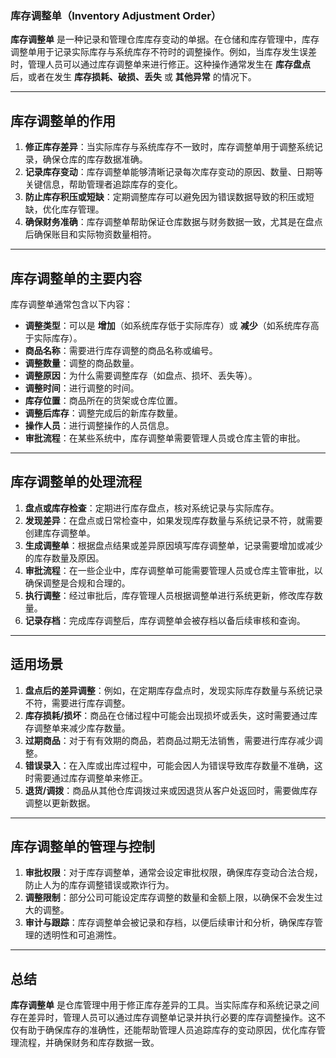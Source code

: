 ### **库存调整单（Inventory Adjustment Order）**

**库存调整单** 是一种记录和管理仓库库存变动的单据。在仓储和库存管理中，库存调整单用于记录实际库存与系统库存不符时的调整操作。例如，当库存发生误差时，管理人员可以通过库存调整单来进行修正。这种操作通常发生在 **库存盘点** 后，或者在发生 **库存损耗、破损、丢失** 或 **其他异常** 的情况下。

---

## **库存调整单的作用**
1. **修正库存差异**：当实际库存与系统库存不一致时，库存调整单用于调整系统记录，确保仓库的库存数据准确。
2. **记录库存变动**：库存调整单能够清晰记录每次库存变动的原因、数量、日期等关键信息，帮助管理者追踪库存的变化。
3. **防止库存积压或短缺**：定期调整库存可以避免因为错误数据导致的积压或短缺，优化库存管理。
4. **确保财务准确**：库存调整单帮助保证仓库数据与财务数据一致，尤其是在盘点后确保账目和实际物资数量相符。

---

## **库存调整单的主要内容**
库存调整单通常包含以下内容：
- **调整类型**：可以是 **增加**（如系统库存低于实际库存）或 **减少**（如系统库存高于实际库存）。
- **商品名称**：需要进行库存调整的商品名称或编号。
- **调整数量**：调整的商品数量。
- **调整原因**：为什么需要调整库存（如盘点、损坏、丢失等）。
- **调整时间**：进行调整的时间。
- **库存位置**：商品所在的货架或仓库位置。
- **调整后库存**：调整完成后的新库存数量。
- **操作人员**：进行调整操作的人员信息。
- **审批流程**：在某些系统中，库存调整单需要管理人员或仓库主管的审批。

---

## **库存调整单的处理流程**
1. **盘点或库存检查**：定期进行库存盘点，核对系统记录与实际库存。
2. **发现差异**：在盘点或日常检查中，如果发现库存数量与系统记录不符，就需要创建库存调整单。
3. **生成调整单**：根据盘点结果或差异原因填写库存调整单，记录需要增加或减少的库存数量及原因。
4. **审批流程**：在一些企业中，库存调整单可能需要管理人员或仓库主管审批，以确保调整是合规和合理的。
5. **执行调整**：经过审批后，库存管理人员根据调整单进行系统更新，修改库存数量。
6. **记录存档**：完成库存调整后，库存调整单会被存档以备后续审核和查询。

---

## **适用场景**
1. **盘点后的差异调整**：例如，在定期库存盘点时，发现实际库存数量与系统记录不符，需要进行库存调整。
2. **库存损耗/损坏**：商品在仓储过程中可能会出现损坏或丢失，这时需要通过库存调整单来减少库存数量。
3. **过期商品**：对于有有效期的商品，若商品过期无法销售，需要进行库存减少调整。
4. **错误录入**：在入库或出库过程中，可能会因人为错误导致库存数量不准确，这时需要通过库存调整单来修正。
5. **退货/调拨**：商品从其他仓库调拨过来或因退货从客户处返回时，需要做库存调整以更新数据。

---

## **库存调整单的管理与控制**
1. **审批权限**：对于库存调整单，通常会设定审批权限，确保库存变动合法合规，防止人为的库存调整错误或欺诈行为。
2. **调整限制**：部分公司可能设定库存调整的数量和金额上限，以确保不会发生过大的调整。
3. **审计与跟踪**：库存调整单会被记录和存档，以便后续审计和分析，确保库存管理的透明性和可追溯性。

---

## **总结**
**库存调整单** 是仓库管理中用于修正库存差异的工具。当实际库存和系统记录之间存在差异时，管理人员可以通过库存调整单记录并执行必要的库存调整操作。这不仅有助于确保库存的准确性，还能帮助管理人员追踪库存的变动原因，优化库存管理流程，并确保财务和库存数据一致。